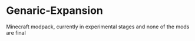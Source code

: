 # Genaric-Expansion
Minecraft modpack, currently in experimental stages and none of the mods are final
